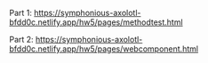 Part 1: https://symphonious-axolotl-bfdd0c.netlify.app/hw5/pages/methodtest.html

Part 2: https://symphonious-axolotl-bfdd0c.netlify.app/hw5/pages/webcomponent.html